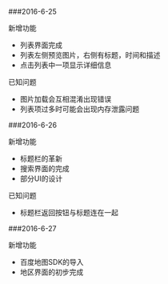 ###2016-6-25

新增功能
- 列表界面完成
- 列表左侧预览图片，右侧有标题，时间和描述
- 点击列表中一项显示详细信息

已知问题
- 图片加载会互相混淆出现错误
- 列表项过多时可能会出现内存泄露问题

###2016-6-26

新增功能
- 标题栏的革新
- 搜索界面的完成
- 部分UI的设计

已知问题
- 标题栏返回按钮与标题连在一起

###2016-6-27

新增功能
- 百度地图SDK的导入
- 地区界面的初步完成


